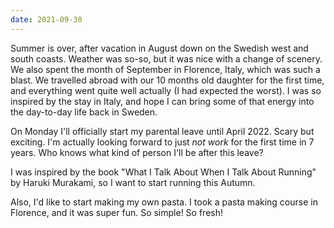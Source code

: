 ```yaml
---
date: 2021-09-30
---
```


Summer is over, after vacation in August down on the Swedish west and south coasts. Weather was
so-so, but it was nice with a change of scenery. We also spent the month of September in Florence,
Italy, which was such a blast. We travelled abroad with our 10 months old daughter for the first
time, and everything went quite well actually (I had expected the worst). I was so inspired by the
stay in Italy, and hope I can bring some of that energy into the day-to-day life back in Sweden.

On Monday I'll officially start my parental leave until April 2022. Scary but exciting. I'm actually
looking forward to just _not work_ for the first time in 7 years. Who knows what kind of person I'll
be after this leave?

I was inspired by the book "What I Talk About When I Talk About Running" by Haruki Murakami, so I
want to start running this Autumn.

Also, I'd like to start making my own pasta. I took a pasta making course in Florence, and it was
super fun. So simple! So fresh!
